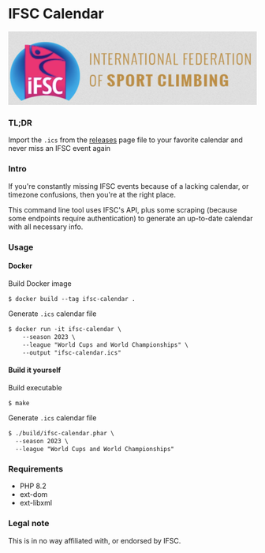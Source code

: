 # IFSC Calendar

![ifsc-logo](resources/images/ifsc-logo.png)

### TL;DR
Import the `.ics` from the [releases](https://github.com/nicoSWD/ifsc-calendar/releases/tag/2023) page file to your favorite calendar and never miss an IFSC event again

### Intro
If you're constantly missing IFSC events because of a lacking calendar, or timezone confusions,
then you're at the right place.

This command line tool uses IFSC's API, plus some scraping (because some endpoints require 
authentication) to generate an up-to-date calendar with all necessary info.

### Usage
#### Docker
Build Docker image
```shell
$ docker build --tag ifsc-calendar .
```
Generate `.ics` calendar file
```shell
$ docker run -it ifsc-calendar \
    --season 2023 \
    --league "World Cups and World Championships" \
    --output "ifsc-calendar.ics"
```

#### Build it yourself
Build executable
```shell
$ make
```
Generate `.ics` calendar file
```shell
$ ./build/ifsc-calendar.phar \
  --season 2023 \
  --league "World Cups and World Championships"
```

### Requirements
- PHP 8.2
- ext-dom
- ext-libxml

### Legal note
This is in no way affiliated with, or endorsed by IFSC.

